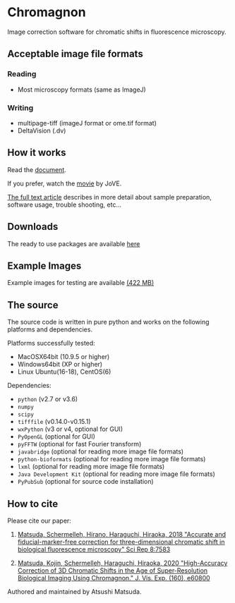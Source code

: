 # Chromagnon
Image correction software for chromatic shifts in fluorescence microscopy.


Acceptable image file formats
-----------------------------
### Reading
* Most microscopy formats (same as ImageJ)

### Writing
* multipage-tiff (imageJ format or ome.tif format)
* DeltaVision (.dv)

How it works
------------
Read the [document](https://github.com/macronucleus/Chromagnon/releases/download/Doc-v0.5/ChromagnonDocumentV085.pdf).

If you prefer, watch the
[movie](https://www.jove.com/v/60800/high-accuracy-correction-3d-chromatic-shifts-age-super-resolution)
by JoVE.

[The full text article](https://www.jove.com/video/60800) describes
in more detail about
sample preparation, software usage, trouble shooting, etc...


Downloads
---------
The ready to use packages are available
[here](https://github.com/macronucleus/Chromagnon/releases)

Example Images
--------------
Example images for testing are available  [(422 MB)](https://github.com/macronucleus/Chromagnon/releases/download/exampleimages/SampleImages.zip)

The source
----------
The source code is written in pure python and works on the following platforms and dependencies.

Platforms successfully tested:
* MacOSX64bit (10.9.5 or higher)
* Windows64bit (XP or higher)
* Linux Ubuntu(16-18), CentOS(6)

Dependencies:
* `python` (v2.7 or v3.6)
* `numpy`
* `scipy`
* `tifffile` (v0.14.0-v0.15.1) 
* `wxPython` (v3 or v4, optional for GUI)
* `PyOpenGL` (optional for GUI)
* `pyFFTW` (optional for fast Fourier transform)
* `javabridge` (optional for reading more image file formats)
* `python-bioformats` (optional for reading more image file formats)
* `lxml` (optional for reading more image file formats)
* `Java Development Kit` (optional for reading more image file
formats)
* `PyPubSub` (optional for source code installation)

How to cite
----------
Please cite our paper:

1. [Matsuda, Schermelleh, Hirano, Haraguchi, Hiraoka, 2018 "Accurate and fiducial-marker-free correction for three-dimensional chromatic shift in biological fluorescence microscopy"  Sci Rep 8:7583](https://www.nature.com/articles/s41598-018-25922-7)

2. [Matsuda, Kojin, Schermelleh, Haraguchi, Hiraoka, 2020 "High-Accuracy Correction of 3D Chromatic Shifts in the Age of Super-Resolution Biological Imaging Using Chromagnon." J. Vis. Exp. (160), e60800](https://www.jove.com/video/60800)

Authored and maintained by Atsushi Matsuda.
